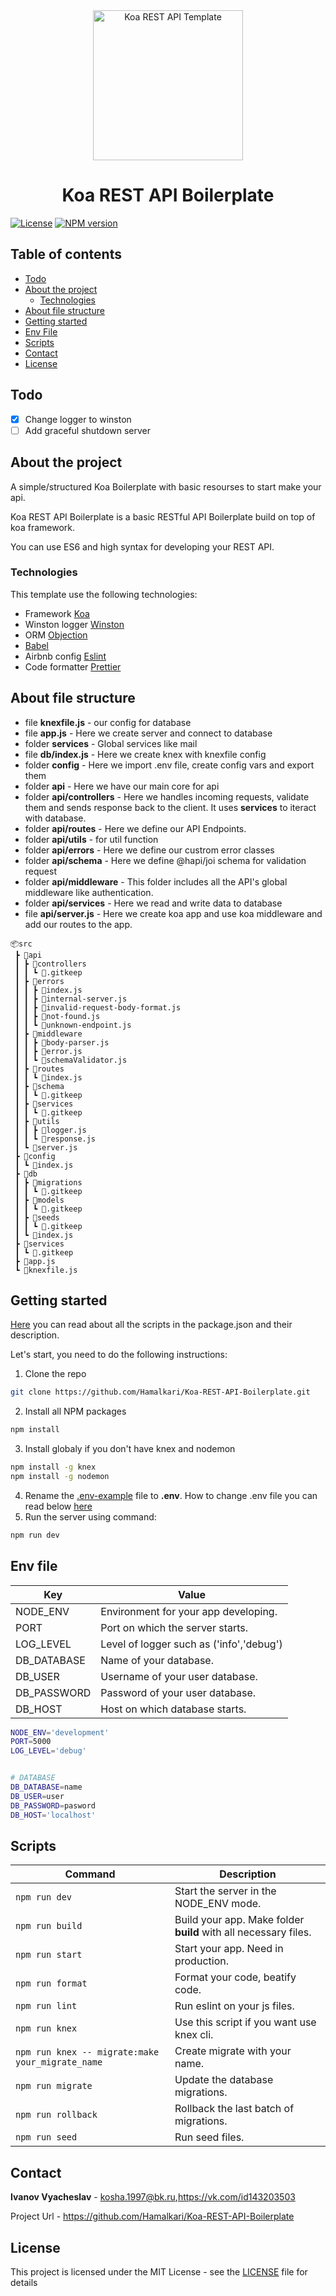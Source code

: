 <div align="center">
  <a href="https://github.com/Hamalkari/Koa-REST-API-Boilerplate" title="Koa REST API Boilerplate">
    <img alt="Koa REST API Template" src="https://habrastorage.org/getpro/habr/post_images/3a9/b5c/98c/3a9b5c98c384865ed6f78994cf9c0444.gif" width="240px" />
  </a>
  <br />
  <h1>Koa REST API Boilerplate</h1>
</div>

[![License][license-image]][license-url]
[![NPM version][npm-img]][npm-url]

## Table of contents
* [Todo](#todo)
* [About the project](#about-the-project)
  * [Technologies](#technologies)
* [About file structure](#about-file-structure)
* [Getting started](#getting-started)
* [Env File](#env-file)
* [Scripts](#scripts)
* [Contact](#contact)
* [License](#license)

## Todo
- [x] Change logger to winston
- [ ] Add graceful shutdown server 

## About the project

A simple/structured Koa Boilerplate with basic resourses to start make your api. 

Koa REST API Boilerplate is a basic RESTful API Boilerplate build on top of koa framework.

You can use ES6 and high syntax for developing your REST API.

### Technologies
This template use the following technologies:
* Framework [Koa](https://koajs.com/)
* Winston logger [Winston](https://github.com/winstonjs/winston)
* ORM [Objection](https://vincit.github.io/objection.js/) 
* [Babel](https://babeljs.io/) 
* Airbnb config [Eslint](https://eslint.org/) 
* Code formatter [Prettier](https://prettier.io/)

## About file structure
- file **knexfile.js** - our config for database
- file **app.js** - Here we create server and connect to database
- folder **services** - Global services like mail
- file **db/index.js** - Here we create knex with knexfile config
- folder **config** - Here we import .env file, create config vars and export them
- folder **api** - Here we have our main core for api
- folder **api/controllers** - Here we handles incoming requests, validate them and sends response back to the client. It uses **services** to iteract with database.
- folder **api/routes** - Here we define our API Endpoints.
- folder **api/utils** - for util function
- folder **api/errors** - Here we define our custrom error classes
- folder **api/schema** - Here we define @hapi/joi schema for validation request
- folder **api/middleware** - This folder includes all the API's global middleware like authentication.
- folder **api/services** - Here we read and write data to database
- file **api/server.js** - Here we create koa app and use koa middleware and add our routes to the app.
```
📦src
 ┣ 📂api
 ┃ ┣ 📂controllers
 ┃ ┃ ┗ 📜.gitkeep
 ┃ ┣ 📂errors
 ┃ ┃ ┣ 📜index.js
 ┃ ┃ ┣ 📜internal-server.js
 ┃ ┃ ┣ 📜invalid-request-body-format.js
 ┃ ┃ ┣ 📜not-found.js
 ┃ ┃ ┗ 📜unknown-endpoint.js
 ┃ ┣ 📂middleware
 ┃ ┃ ┣ 📜body-parser.js
 ┃ ┃ ┣ 📜error.js
 ┃ ┃ ┗ 📜schemaValidator.js
 ┃ ┣ 📂routes
 ┃ ┃ ┗ 📜index.js
 ┃ ┣ 📂schema
 ┃ ┃ ┗ 📜.gitkeep
 ┃ ┣ 📂services
 ┃ ┃ ┗ 📜.gitkeep
 ┃ ┣ 📂utils
 ┃ ┃ ┣ 📜logger.js
 ┃ ┃ ┗ 📜response.js
 ┃ ┗ 📜server.js
 ┣ 📂config
 ┃ ┗ 📜index.js
 ┣ 📂db
 ┃ ┣ 📂migrations
 ┃ ┃ ┗ 📜.gitkeep
 ┃ ┣ 📂models
 ┃ ┃ ┗ 📜.gitkeep
 ┃ ┣ 📂seeds
 ┃ ┃ ┗ 📜.gitkeep
 ┃ ┗ 📜index.js
 ┣ 📂services
 ┃ ┗ 📜.gitkeep
 ┣ 📜app.js
 ┗ 📜knexfile.js
```
## Getting started
[Here](#scripts) you can read about all the scripts in the package.json and their description.

Let's start, you need to do the following instructions:
1. Clone the repo
```sh
git clone https://github.com/Hamalkari/Koa-REST-API-Boilerplate.git
```
2. Install all NPM packages
```sh
npm install
```
3. Install globaly if you don't have knex and nodemon
```sh
npm install -g knex
npm install -g nodemon
```
4. Rename the [.env-example](/.env-example) file to **.env**. How to change .env file you can read below [here](#env-file)
5. Run the server using command:
```sh
npm run dev
```

## Env file
| Key | Value |
|-----|-------|
| NODE_ENV | Environment for your app developing. |
| PORT | Port on which the server starts.|
| LOG_LEVEL | Level of logger such as ('info','debug')|
| DB_DATABASE | Name of your database. |
| DB_USER | Username of your user database. |
| DB_PASSWORD | Password of your user database. | 
| DB_HOST | Host on which database starts. | 
```sh
NODE_ENV='development'
PORT=5000
LOG_LEVEL='debug'


# DATABASE
DB_DATABASE=name
DB_USER=user
DB_PASSWORD=pasword
DB_HOST='localhost'
```

## Scripts
| Command | Description |
|---------|-------------|
|`npm run dev`| Start the server in the NODE_ENV mode.|
|`npm run build`| Build your app. Make folder **build** with all necessary files.|
|`npm run start`| Start your app. Need in production.|
|`npm run format`| Format your code, beatify code.|
|`npm run lint`| Run eslint on your js files.|
|`npm run knex`| Use this script if you want use knex cli.|
|`npm run knex -- migrate:make your_migrate_name`| Create migrate with your name.|
|`npm run migrate` | Update the database migrations.|
|`npm run rollback` | Rollback the last batch of migrations.|
|`npm run seed`|  Run seed files.|


## Contact
**Ivanov Vyacheslav** - kosha.1997@bk.ru,https://vk.com/id143203503

Project Url - https://github.com/Hamalkari/Koa-REST-API-Boilerplate

## License
This project is licensed under the MIT License - see the [LICENSE](LICENSE) file for details

[license-image]: https://img.shields.io/github/license/Hamalkari/Koa-REST-API-Template
[license-url]: ./license
[npm-img]: https://img.shields.io/npm/v/koa
[npm-url]: https://www.npmjs.com/package/koa
